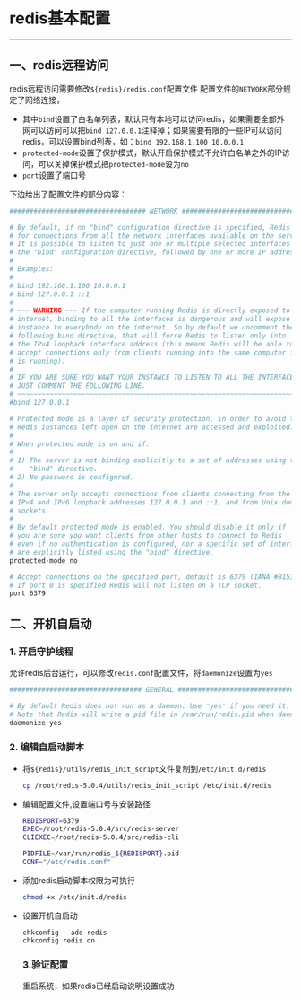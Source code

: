 # redis基本配置



* * *

## 一、redis远程访问

redis远程访问需要修改`${redis}/redis.conf`配置文件
配置文件的`NETWORK`部分规定了网络连接，

* 其中`bind`设置了白名单列表，默认只有本地可以访问redis，如果需要全部外网可以访问可以把`bind 127.0.0.1`注释掉；如果需要有限的一些IP可以访问redis，可以设置bind列表，如：`bind 192.168.1.100 10.0.0.1`
* `protected-mode`设置了保护模式，默认开启保护模式不允许白名单之外的IP访问，可以关掉保护模式把`protected-mode`设为`no`
* `port`设置了端口号

下边给出了配置文件的部分内容：

```bash
################################## NETWORK #####################################

# By default, if no "bind" configuration directive is specified, Redis listens
# for connections from all the network interfaces available on the server.
# It is possible to listen to just one or multiple selected interfaces using
# the "bind" configuration directive, followed by one or more IP addresses.
#
# Examples:
#
# bind 192.168.1.100 10.0.0.1
# bind 127.0.0.1 ::1
#
# ~~~ WARNING ~~~ If the computer running Redis is directly exposed to the
# internet, binding to all the interfaces is dangerous and will expose the
# instance to everybody on the internet. So by default we uncomment the
# following bind directive, that will force Redis to listen only into
# the IPv4 loopback interface address (this means Redis will be able to
# accept connections only from clients running into the same computer it
# is running).
#
# IF YOU ARE SURE YOU WANT YOUR INSTANCE TO LISTEN TO ALL THE INTERFACES
# JUST COMMENT THE FOLLOWING LINE.
# ~~~~~~~~~~~~~~~~~~~~~~~~~~~~~~~~~~~~~~~~~~~~~~~~~~~~~~~~~~~~~~~~~~~~~~~~
#bind 127.0.0.1

# Protected mode is a layer of security protection, in order to avoid that
# Redis instances left open on the internet are accessed and exploited.
#
# When protected mode is on and if:
#
# 1) The server is not binding explicitly to a set of addresses using the
#    "bind" directive.
# 2) No password is configured.
#
# The server only accepts connections from clients connecting from the
# IPv4 and IPv6 loopback addresses 127.0.0.1 and ::1, and from Unix domain
# sockets.
#
# By default protected mode is enabled. You should disable it only if
# you are sure you want clients from other hosts to connect to Redis
# even if no authentication is configured, nor a specific set of interfaces
# are explicitly listed using the "bind" directive.
protected-mode no

# Accept connections on the specified port, default is 6379 (IANA #815344).
# If port 0 is specified Redis will not listen on a TCP socket.
port 6379
```

## 二、开机自启动

### 1. 开启守护线程

允许redis后台运行，可以修改`redis.conf`配置文件，将`daemonize`设置为`yes`

```bash
################################# GENERAL #####################################

# By default Redis does not run as a daemon. Use 'yes' if you need it.
# Note that Redis will write a pid file in /var/run/redis.pid when daemonized.
daemonize yes
```

### 2. 编辑自启动脚本

* 将`${redis}/utils/redis_init_script`文件复制到`/etc/init.d/redis`
  
  ```bash
  cp /root/redis-5.0.4/utils/redis_init_script /etc/init.d/redis
  ```

* 编辑配置文件,设置端口号与安装路径
  
  ```bash
  REDISPORT=6379
  EXEC=/root/redis-5.0.4/src/redis-server
  CLIEXEC=/root/redis-5.0.4/src/redis-cli
  
  PIDFILE=/var/run/redis_${REDISPORT}.pid
  CONF="/etc/redis.conf"
  ```

* 添加redis启动脚本权限为可执行
  
  ```bash
  chmod +x /etc/init.d/redis      
  ```

* 设置开机自启动
  
  ```
  chkconfig --add redis
  chkconfig redis on
  ```
  
  ### 3.验证配置
  
  重启系统，如果redis已经启动说明设置成功
